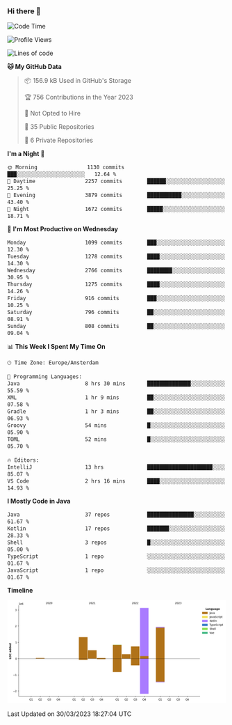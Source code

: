 ### Hi there 👋


<!--START_SECTION:waka-->
![Code Time](http://img.shields.io/badge/Code%20Time-3%2C118%20hrs%203%20mins-blue)

![Profile Views](http://img.shields.io/badge/Profile%20Views-1-blue)

![Lines of code](https://img.shields.io/badge/From%20Hello%20World%20I%27ve%20Written-8.8%20million%20lines%20of%20code-blue)

**🐱 My GitHub Data** 

> 📦 156.9 kB Used in GitHub's Storage 
 > 
> 🏆 756 Contributions in the Year 2023
 > 
> 🚫 Not Opted to Hire
 > 
> 📜 35 Public Repositories 
 > 
> 🔑 6 Private Repositories 
 > 
**I'm a Night 🦉** 

```text
🌞 Morning                1130 commits        ███░░░░░░░░░░░░░░░░░░░░░░   12.64 % 
🌆 Daytime                2257 commits        ██████░░░░░░░░░░░░░░░░░░░   25.25 % 
🌃 Evening                3879 commits        ███████████░░░░░░░░░░░░░░   43.40 % 
🌙 Night                  1672 commits        █████░░░░░░░░░░░░░░░░░░░░   18.71 % 
```
📅 **I'm Most Productive on Wednesday** 

```text
Monday                   1099 commits        ███░░░░░░░░░░░░░░░░░░░░░░   12.30 % 
Tuesday                  1278 commits        ████░░░░░░░░░░░░░░░░░░░░░   14.30 % 
Wednesday                2766 commits        ████████░░░░░░░░░░░░░░░░░   30.95 % 
Thursday                 1275 commits        ████░░░░░░░░░░░░░░░░░░░░░   14.26 % 
Friday                   916 commits         ███░░░░░░░░░░░░░░░░░░░░░░   10.25 % 
Saturday                 796 commits         ██░░░░░░░░░░░░░░░░░░░░░░░   08.91 % 
Sunday                   808 commits         ██░░░░░░░░░░░░░░░░░░░░░░░   09.04 % 
```


📊 **This Week I Spent My Time On** 

```text
🕑︎ Time Zone: Europe/Amsterdam

💬 Programming Languages: 
Java                     8 hrs 30 mins       ██████████████░░░░░░░░░░░   55.59 % 
XML                      1 hr 9 mins         ██░░░░░░░░░░░░░░░░░░░░░░░   07.58 % 
Gradle                   1 hr 3 mins         ██░░░░░░░░░░░░░░░░░░░░░░░   06.93 % 
Groovy                   54 mins             █░░░░░░░░░░░░░░░░░░░░░░░░   05.90 % 
TOML                     52 mins             █░░░░░░░░░░░░░░░░░░░░░░░░   05.70 % 

🔥 Editors: 
IntelliJ                 13 hrs              █████████████████████░░░░   85.07 % 
VS Code                  2 hrs 16 mins       ████░░░░░░░░░░░░░░░░░░░░░   14.93 % 
```

**I Mostly Code in Java** 

```text
Java                     37 repos            ███████████████░░░░░░░░░░   61.67 % 
Kotlin                   17 repos            ███████░░░░░░░░░░░░░░░░░░   28.33 % 
Shell                    3 repos             █░░░░░░░░░░░░░░░░░░░░░░░░   05.00 % 
TypeScript               1 repo              ░░░░░░░░░░░░░░░░░░░░░░░░░   01.67 % 
JavaScript               1 repo              ░░░░░░░░░░░░░░░░░░░░░░░░░   01.67 % 
```



**Timeline**

![Lines of Code chart](https://raw.githubusercontent.com/powercasgamer/powercasgamer/master/assets/bar_graph.png)


 Last Updated on 30/03/2023 18:27:04 UTC
<!--END_SECTION:waka-->
